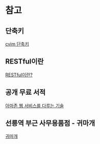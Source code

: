 # 참고

## 단축키
[cvim 단축키](https://www.cheatography.com/yograf/cheat-sheets/cvim/)

## RESTful이란
[RESTful이란?](https://nesoy.github.io/articles/2017-02/REST)

## 공개 무료 서적
[아마존 웹 서비스를 다루는 기술](http://pyrasis.com/private/2014/09/30/publish-the-art-of-amazon-web-services-book)

## 선릉역 부근 사무용품점 - 귀마개
[귀마개](http://www.officedepot.co.kr/item/itemView.do?currentPageNo=1&listSortNo=7&listType=image&itemId=1000000018120&kw=%EA%B7%80%EB%A7%88%EA%B0%9C&subSearchWord=)
